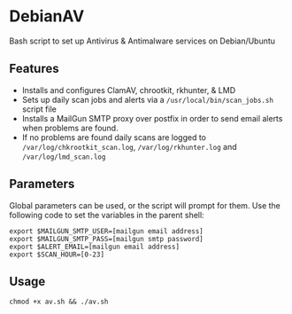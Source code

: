 # DebianAV
Bash script to set up Antivirus &amp; Antimalware services on Debian/Ubuntu

## Features
- Installs and configures ClamAV, chrootkit, rkhunter, & LMD
- Sets up daily scan jobs and alerts via a `/usr/local/bin/scan_jobs.sh` script file
- Installs a MailGun SMTP proxy over postfix in order to send email alerts when problems are found.
- If no problems are found daily scans are logged to  `/var/log/chkrootkit_scan.log`, `/var/log/rkhunter.log` and  `/var/log/lmd_scan.log`

## Parameters
Global parameters can be used, or the script will prompt for them. Use the following code to set the variables in the parent shell:
```
export $MAILGUN_SMTP_USER=[mailgun email address]
export $MAILGUN_SMTP_PASS=[mailgun smtp password]
export $ALERT_EMAIL=[mailgun email address]
export $SCAN_HOUR=[0-23]
```

## Usage
```
chmod +x av.sh && ./av.sh
```

